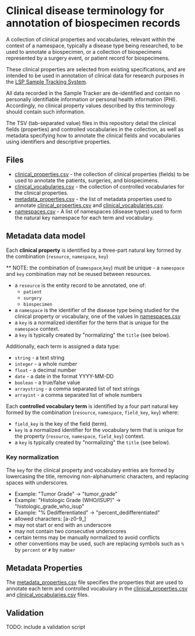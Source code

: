 # Clinical disease terminology for annotation of biospecimen records

A collection of clinical properties and vocabularies, relevant within the 
context of a namespace, typically a disease type being researched, to be used to 
annotate a biospecimen, or a collection of biospecimens represented by a surgery event,
or patient record for biospecimens.

These clinical properties are selected from existing specifications, 
and are intended to be used in annotation of clinical data for research purposes 
in the [LSP Sample Tracking System](https://github.com/labsyspharm/ExperimentTracker).

All data recorded in the Sample Tracker are de-identified and contain no
personally identifiable information or personal health information (PHI). 
Accordingly, no clinical property values described by this terminology should contain such information.

The TSV (tab-separated value) files in this repository detail the clinical
fields (properties) and controlled vocabularies in the collection, as well
as metadata specifying how to annotate the clinical fields and vocabularies using
identifiers and descriptive properties.

## Files

- [clinical_properties.csv](metadata_properties.csv) - the collection of clinical properties (fields) to be used
  to annotate the patients, surgeries, and biospecimens.
- [clinical_vocabularies.csv](clinical_vocabularies.csv) - the collection of controlled vocabularies 
  for the clinical properties.
- [metadata_properties.csv](metadata_properties.csv) - the list of metadata properties used to annotate 
  [clinical_properties.csv](metadata_properties.csv) and [clinical_vocabularies.csv](clinical_vocabularies.csv).
- [namespaces.csv](namespaces.csv) - A list of namespaces (disease types)
  used to form the natural key namespace for each term and vocabulary.

## Metadata data model

Each **clinical property** is identified by a three-part natural key formed by the
combination (`resource`, `namespace`, `key`)

** NOTE: the combination of (`namespace`,`key`) must be unique - 
a `namespace` and `key` combination may not be reused between resources. 

- a `resource` is the entity record to be annotated, one of:
  - `patient`
  - `surgery`
  - `biospecimen`
- a `namespace` is the identifier of the disease type being studied for the 
  clinical property or vocabulary, 
  one of the values in [namespaces.csv](namespaces.csv)
- a `key` is a normalized identifier for the term that is unique
  for the `namespace` context. 
- a `key` is typically created by "normalizing" the `title` (see below).

Additionally, each term is assigned a data type:
- `string` - a text string
- `integer` - a whole number
- `float` - a decimal number
- `date` - a date in the format YYYY-MM-DD
- `boolean` - a true/false value
- `arraystring` - a comma separated list of text strings
- `arrayint` - a comma separated list of whole numbers


Each **controlled vocabulary term** is identified by a four part 
natural key formed by the combination (`resource`, `namespace`, `field_key`, `key`)
where:
- `field_key` is the key of the field (term).
- `key` is a normalized identifier for the vocabulary term that is 
  unique for the property (`resource`, `namespace`, `field_key`) context. 
- a `key` is typically created by "normalizing" the `title` (see below).


### Key normalization

The `key` for the clinical property and vocabulary entries are formed by 
lowercasing the title, removing non-alphanumeric characters, and replacing spaces with underscores.
- Example: "Tumor Grade" -> "tumor_grade"
- Example: "Histologic Grade (WHO/ISUP)" -> "histologic_grade_who_isup"
- Example: "% Dedifferentiated" -> "percent_dedifferentiated"
- allowed characters: [a-z0-9_]
- may not start or end with an underscore
- may not contain two consecutive underscores
- certain terms may be manually normalized to avoid conflicts
- other conventions may be used, such are replacing symbols such as
  `%` by `percent` or `#` by `number`

## Metadata Properties

The [metadata_properties.csv](metadata_properties.csv) file specifies the properties that are used to 
annotate each term and controlled vocabulary in the [clinical_properties.csv](metadata_properties.csv) 
and [clinical_vocabularies.csv](clinical_vocabularies.csv) files. 

## Validation

TODO: include a validation script


